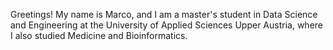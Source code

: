 Greetings! My name is Marco, and I am a master's student in Data Science and Engineering at the University of Applied Sciences Upper Austria, where I also studied Medicine and Bioinformatics.

